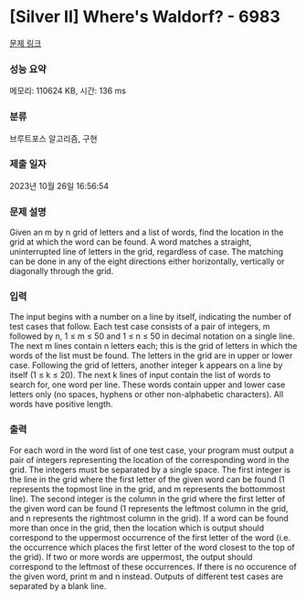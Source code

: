 # [Silver II] Where's Waldorf? - 6983 

[문제 링크](https://www.acmicpc.net/problem/6983) 

### 성능 요약

메모리: 110624 KB, 시간: 136 ms

### 분류

브루트포스 알고리즘, 구현

### 제출 일자

2023년 10월 26일 16:56:54

### 문제 설명

<p>Given an m by n grid of letters and a list of words, find the location in the grid at which the word can be found. A word matches a straight, uninterrupted line of letters in the grid, regardless of case. The matching can be done in any of the eight directions either horizontally, vertically or diagonally through the grid.</p>

### 입력 

 <p>The input begins with a number on a line by itself, indicating the number of test cases that follow. Each test case consists of a pair of integers, m followed by n, 1 ≤ m ≤ 50 and 1 ≤ n ≤ 50 in decimal notation on a single line. The next m lines contain n letters each; this is the grid of letters in which the words of the list must be found. The letters in the grid are in upper or lower case. Following the grid of letters, another integer k appears on a line by itself (1 ≤ k ≤ 20). The next k lines of input contain the list of words to search for, one word per line. These words contain upper and lower case letters only (no spaces, hyphens or other non-alphabetic characters). All words have positive length.</p>

### 출력 

 <p>For each word in the word list of one test case, your program must output a pair of integers representing the location of the corresponding word in the grid. The integers must be separated by a single space. The first integer is the line in the grid where the first letter of the given word can be found (1 represents the topmost line in the grid, and m represents the bottommost line). The second integer is the column in the grid where the first letter of the given word can be found (1 represents the leftmost column in the grid, and n represents the rightmost column in the grid). If a word can be found more than once in the grid, then the location which is output should correspond to the uppermost occurrence of the first letter of the word (i.e. the occurrence which places the first letter of the word closest to the top of the grid). If two or more words are uppermost, the output should correspond to the leftmost of these occurrences. If there is no occurence of the given word, print m and n instead. Outputs of different test cases are separated by a blank line.</p>


